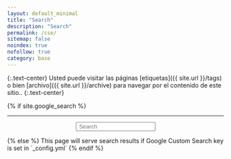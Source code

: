 ```yaml
---
layout: default_minimal
title: "Search"
description: "Search"
permalink: /cse/
sitemap: false
noindex: true
nofollow: true
category: base
---
```

{:.text-center}
Usted puede visitar las páginas [etiquetas]({{ site.url }}/tags) o bien [archivo]({{ site.url }}/archive) para navegar por el contenido de este sitio..
{:.text-center}
<a href="javascript:goBack()" class="social-icons" title="Volver a la página anterior"><i class="fa fa-arrow-circle-left fa-2x"></i></a>
<script>
function goBack() {
    window.history.back();
}
</script>

{% if site.google_search %}
<hr class="gh">
<div id="searchbox2" align="center">
<div class="searchcont2">
    <!-- <span class="searchicon2"><i class="fa fa-search fa-2x"></i></span> -->
    <form role="search" method="get" action="{{ site.url }}/cse/">
        <input id="searchString2" name="searchString2"
               placeholder=" Search" type="text">
    </form>
</div>
</div>
<script>
  (function() {
    var cx = '006172462016279589704:keh0roaynmg';
    var gcse = document.createElement('script');
    gcse.type = 'text/javascript';
    gcse.async = true;
    gcse.src = 'https://cse.google.com/cse.js?cx=' + cx;
    var s = document.getElementsByTagName('script')[0];
    s.parentNode.insertBefore(gcse, s);
  })();
</script>
<gcse:searchresults-only queryParameterName="searchString2" enableAutoComplete="true" autoCompleteMatchType='any' autoCompleteMaxCompletions="5" autoCompleteMaxPromotions="1"></gcse:searchresults-only>
<!-- var cx = '{{ site.google_search }}'; -->
<!-- <gcse:searchbox-only resultsUrl="{{ site.url }}/cse/" queryParameterName="searchString"></gcse:searchbox-only> -->
{% else %}
This page will serve search results if Google Custom Search key is set in `_config.yml`
{% endif %}
